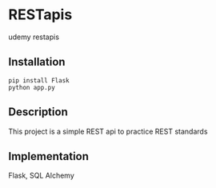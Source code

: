# RESTapis

udemy restapis

## Installation

```
pip install Flask
python app.py
```

## Description

This project is a simple REST api to practice REST standards

## Implementation

Flask, SQL Alchemy



